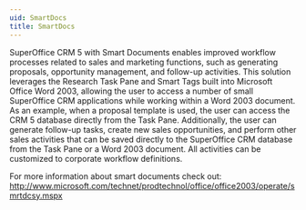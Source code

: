 ```yaml
---
uid: SmartDocs
title: SmartDocs
---
```


SuperOffice CRM 5 with Smart Documents enables improved workflow processes related to sales and marketing functions, such as generating proposals, opportunity management, and follow-up activities. This solution leverages the Research Task Pane and Smart Tags built into Microsoft Office Word 2003, allowing the user to access a number of small SuperOffice CRM applications while working within a Word 2003 document.
As an example, when a proposal template is used, the user can access the CRM 5 database directly from the Task Pane.
Additionally, the user can generate follow-up tasks, create new sales opportunities, and perform other sales activities that can be saved directly to the SuperOffice CRM database from the Task Pane or a Word 2003 document. All activities can be customized to corporate workflow definitions.



For more information about smart documents check out:
<http://www.microsoft.com/technet/prodtechnol/office/office2003/operate/smrtdcsy.mspx>